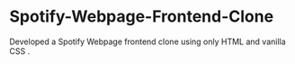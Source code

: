 # Spotify-Webpage-Frontend-Clone
Developed a Spotify Webpage frontend clone using only HTML and vanilla CSS .
